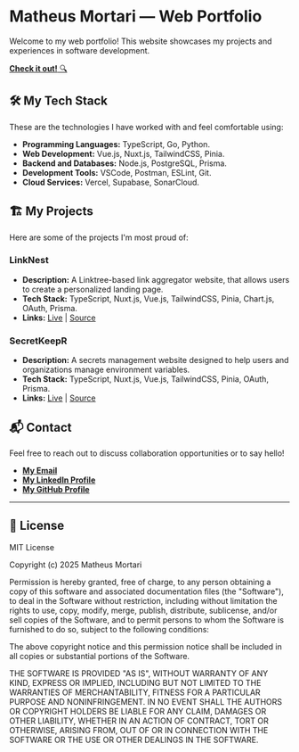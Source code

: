 # Matheus Mortari — Web Portfolio

Welcome to my web portfolio! This website showcases my projects and experiences in software development.

[**Check it out!** 🔍](https://matheus-mortari.vercel.app)

## 🛠️ My Tech Stack

These are the technologies I have worked with and feel comfortable using:

- **Programming Languages:** TypeScript, Go, Python.
- **Web Development:** Vue.js, Nuxt.js, TailwindCSS, Pinia.
- **Backend and Databases:** Node.js, PostgreSQL, Prisma.
- **Development Tools:** VSCode, Postman, ESLint, Git.
- **Cloud Services:** Vercel, Supabase, SonarCloud.

## 🏗️ My Projects

Here are some of the projects I'm most proud of:

### LinkNest

- **Description:** A Linktree-based link aggregator website, that allows users to create a personalized landing page.
- **Tech Stack:** TypeScript, Nuxt.js, Vue.js, TailwindCSS, Pinia, Chart.js, OAuth, Prisma.
- **Links:** [Live](https://linknest-live.vercel.app) | [Source](https://github.com/matimortari/linknest)

### SecretKeepR

- **Description:** A secrets management website designed to help users and organizations manage environment variables.
- **Tech Stack:** TypeScript, Nuxt.js, Vue.js, TailwindCSS, Pinia, OAuth, Prisma.
- **Links:** [Live](https://secretkeepr.vercel.app) | [Source](https://github.com/matimortari/secretkeepr)

## 📬 Contact

Feel free to reach out to discuss collaboration opportunities or to say hello!

- [**My Email**](mailto:matheus.felipe.19rt@gmail.com)
- [**My LinkedIn Profile**](https://www.linkedin.com/in/matheus-mortari-19rt)
- [**My GitHub Profile**](https://github.com/matimortari)

---

## 📄 License

MIT License

Copyright (c) 2025 Matheus Mortari

Permission is hereby granted, free of charge, to any person obtaining a copy of this software and associated documentation files (the "Software"), to deal in the Software without restriction, including without limitation the rights to use, copy, modify, merge, publish, distribute, sublicense, and/or sell copies of the Software, and to permit persons to whom the Software is furnished to do so, subject to the following conditions:

The above copyright notice and this permission notice shall be included in all copies or substantial portions of the Software.

THE SOFTWARE IS PROVIDED "AS IS", WITHOUT WARRANTY OF ANY KIND, EXPRESS OR IMPLIED, INCLUDING BUT NOT LIMITED TO THE WARRANTIES OF MERCHANTABILITY, FITNESS FOR A PARTICULAR PURPOSE AND NONINFRINGEMENT. IN NO EVENT SHALL THE AUTHORS OR COPYRIGHT HOLDERS BE LIABLE FOR ANY CLAIM, DAMAGES OR OTHER LIABILITY, WHETHER IN AN ACTION OF CONTRACT, TORT OR OTHERWISE, ARISING FROM, OUT OF OR IN CONNECTION WITH THE SOFTWARE OR THE USE OR OTHER DEALINGS IN THE SOFTWARE.
